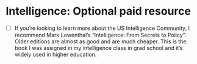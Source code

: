 # Intelligence: Optional paid resource

- [ ] If you’re looking to learn more about the US Intelligence Community, I recommend Mark Lowenthal’s “Intelligence: From Secrets to Policy”. Older editions are almost as good and are much cheaper. This is the book I was assigned in my intelligence class in grad school and it’s widely used in higher education.